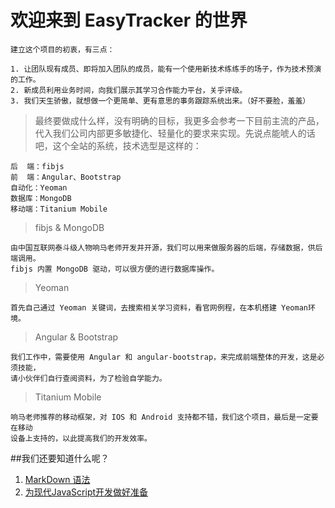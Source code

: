 # **欢迎来到 EasyTracker 的世界**

    建立这个项目的初衷，有三点：

    1. 让团队现有成员、即将加入团队的成员，能有一个使用新技术练练手的场子，作为技术预演的工作。
    2. 新成员利用业务时间，向我们展示其学习合作能力平台，关乎评级。
    3. 我们天生骄傲，就想做一个更简单、更有意思的事务跟踪系统出来。（好不要脸，羞羞）

> 最终要做成什么样，没有明确的目标，我更多会参考一下目前主流的产品，代入我们公司内部更多敏捷化、轻量化的要求来实现。先说点能唬人的话吧，这个全站的系统，技术选型是这样的：

    后  端：fibjs
    前  端：Angular、Bootstrap
    自动化：Yeoman
    数据库：MongoDB
    移动端：Titanium Mobile

> fibjs & MongoDB
    
    由中国互联网泰斗级人物响马老师开发并开源，我们可以用来做服务器的后端，存储数据，供后端调用。
    fibjs 内置 MongoDB 驱动，可以很方便的进行数据库操作。
    
> Yeoman

    首先自己通过 Yeoman 关键词，去搜索相关学习资料，看官网例程，在本机搭建 Yeoman环境。
    
> Angular & Bootstrap

    我们工作中，需要使用 Angular 和 angular-bootstrap，来完成前端整体的开发，这是必须技能，
    请小伙伴们自行查阅资料，为了检验自学能力。
    
> Titanium Mobile

    响马老师推荐的移动框架，对 IOS 和 Android 支持都不错，我们这个项目，最后是一定要在移动
    设备上支持的，以此提高我们的开发效率。


##我们还要知道什么呢？

1. [MarkDown 语法](http://equation85.github.io/blog/markdown-examples/)
2. [为现代JavaScript开发做好准备](http://blog.jobbole.com/66135/)
